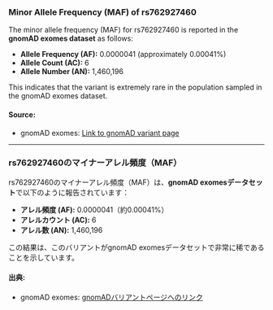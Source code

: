 ### Minor Allele Frequency (MAF) of rs762927460

The minor allele frequency (MAF) for rs762927460 is reported in the **gnomAD exomes dataset** as follows:

- **Allele Frequency (AF):** 0.0000041 (approximately 0.00041%)
- **Allele Count (AC):** 6
- **Allele Number (AN):** 1,460,196

This indicates that the variant is extremely rare in the population sampled in the gnomAD exomes dataset.

#### Source:
- gnomAD exomes: [Link to gnomAD variant page](https://gnomad.broadinstitute.org/variant/2-166051937-T-C?dataset=gnomad_r4)

---

### rs762927460のマイナーアレル頻度（MAF）

rs762927460のマイナーアレル頻度（MAF）は、**gnomAD exomesデータセット**で以下のように報告されています：

- **アレル頻度 (AF):** 0.0000041（約0.00041%）
- **アレルカウント (AC):** 6
- **アレル数 (AN):** 1,460,196

この結果は、このバリアントがgnomAD exomesデータセットで非常に稀であることを示しています。

#### 出典:
- gnomAD exomes: [gnomADバリアントページへのリンク](https://gnomad.broadinstitute.org/variant/2-166051937-T-C?dataset=gnomad_r4)